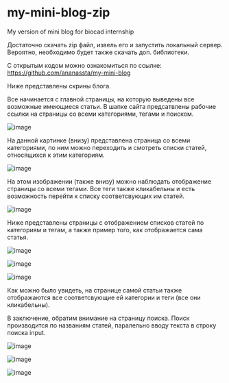 # my-mini-blog-zip
My version of mini blog for biocad internship

Достаточно скачать zip файл, извель его и запустить локальный сервер.
Вероятно, необходимо будет также скачать доп. библиотеки.

С открытым кодом можно ознакомиться по ссылке: https://github.com/ananassta/my-mini-blog

Ниже представлены скрины блога.

Все начинается с главной страницы, на которую выведены все возможные имеющиеся статьи. В шапке сайта предсатвлены рабочие ссылки на страницы со всеми категориями, тегами и поиском.

![image](https://user-images.githubusercontent.com/55900056/164982007-19830e9e-8427-416f-b434-054c929e5934.png)

На данной картинке (внизу) представлена страница со всеми категориями, по ним можно переходить и смотреть списки статей, относящихся к этим категориям.

![image](https://user-images.githubusercontent.com/55900056/164982101-1cea617c-9563-4dbf-87ba-65e0c38d6b48.png)

На этом изображении (также внизу) можно наблюдать отображение страницы со всеми тегами. Все теги также кликабельны и есть возможность перейти к списку соответсвующих им статей.

![image](https://user-images.githubusercontent.com/55900056/164982134-52a0c13a-3e47-49fa-b7a7-16a04d1335eb.png)

Ниже представлены страницы с отображением списков статей по категориям и тегам, а также пример того, как отображается сама статья.

![image](https://user-images.githubusercontent.com/55900056/164982201-ec65c963-d771-4b8a-a633-81c1054324b6.png)

![image](https://user-images.githubusercontent.com/55900056/164982218-5cf3f8f8-26b0-49fe-8b0b-a54081292dd1.png)

![image](https://user-images.githubusercontent.com/55900056/164982271-bdeaf730-e2bf-4547-b370-98a736d59974.png)

Как можно было увидеть, на странице самой статьи также отображаются все соответсвующие ей категории и теги (все они кликабельны).

В заключение, обратим внимание на страницу поиска. Поиск производится по названиям статей, паралельно вводу текста в строку поиска input.

![image](https://user-images.githubusercontent.com/55900056/164982409-5fed3539-a5d0-4bc6-b598-b1592c87a10f.png)

![image](https://user-images.githubusercontent.com/55900056/164982473-ac84c02c-414f-450b-87ae-aca1c6d5d904.png)

![image](https://user-images.githubusercontent.com/55900056/164982483-cf082a4a-1dff-433f-8b1c-94814a9b7b7c.png)



